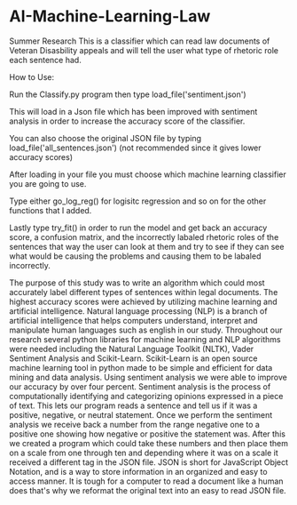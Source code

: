 # AI-Machine-Learning-Law
Summer Research 
This is a classifier which can read law documents of Veteran Disasbility appeals and will tell the user what type of rhetoric role each sentence had.


How to Use:

Run the Classify.py program then type load_file('sentiment.json')

This will load in a Json file which has been improved with sentiment analysis in order to increase the accuracy score of the classifier.

You can also choose the original JSON file by typing load_file('all_sentences.json') (not recommended since it gives lower accuracy scores)


After loading in your file you must choose which machine learning classifier you are going to use.

Type either go_log_reg() for logisitc regression and so on for the other functions that I added.


Lastly type try_fit() in order to run the model and get back an accuracy score, a confusion matrix, and the incorrectly labaled rhetoric roles of the sentences that way the user can look at them and try to see if they can see what would be causing the problems and causing them to be labaled incorrectly.





The purpose of this study was to write an algorithm which could most accurately label different types of
sentences within legal documents. The highest accuracy scores were achieved by utilizing machine learning and artificial
intelligence. Natural language processing (NLP) is a branch of artificial intelligence that helps computers understand,
interpret and manipulate human languages such as english in our study. Throughout our research several python
libraries for machine learning and NLP algorithms were needed including the Natural Language Toolkit (NLTK), Vader
Sentiment Analysis and Scikit-Learn. Scikit-Learn is an open source machine learning tool in python made to be simple
and efficient for data mining and data analysis. Using sentiment analysis we were able to improve our accuracy by over
four percent. Sentiment analysis is the process of computationally identifying and categorizing opinions expressed in a
piece of text. This lets our program reads a sentence and tell us if it was a positive, negative, or neutral statement. Once
we perform the sentiment analysis we receive back a number from the range negative one to a positive one showing how
negative or positive the statement was. After this we created a program which could take these numbers and then place
them on a scale from one through ten and depending where it was on a scale it received a different tag in the JSON file.
JSON is short for JavaScript Object Notation, and is a way to store information in an organized and easy to access
manner. It is tough for a computer to read a document like a human does that&#39;s why we reformat the original text into an
easy to read JSON file.
